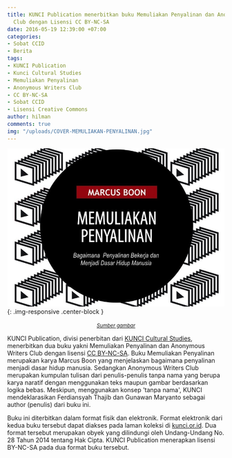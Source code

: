 ```yaml
---
title: KUNCI Publication menerbitkan buku Memuliakan Penyalinan dan Anonymous Writers
  Club dengan Lisensi CC BY-NC-SA
date: 2016-05-19 12:39:00 +07:00
categories:
- Sobat CCID
- Berita
tags:
- KUNCI Publication
- Kunci Cultural Studies
- Memuliakan Penyalinan
- Anonymous Writers Club
- CC BY-NC-SA
- Sobat CCID
- Lisensi Creative Commons
author: hilman
comments: true
img: "/uploads/COVER-MEMULIAKAN-PENYALINAN.jpg"
---
```


![COVER-MEMULIAKAN-PENYALINAN.jpg](/uploads/COVER-MEMULIAKAN-PENYALINAN.jpg){: .img-responsive .center-block }<center><small><i>
<a href="http://kunci.or.id/collections/memuliakan-penyalinan/">Sumber gambar</a></i></small></center>

KUNCI Publication, divisi penerbitan dari [KUNCI Cultural Studies](http://kunci.or.id/), menerbitkan dua buku yakni Memuliakan Penyalinan dan Anonymous Writers Club dengan lisensi [CC BY-NC-SA](https://creativecommons.org/licenses/by-nc-sa/4.0/deed.id). Buku Memuliakan Penyalinan merupakan karya Marcus Boon yang menjelaskan bagaimana penyalinan menjadi dasar hidup manusia. Sedangkan Anonymous Writers Club merupakan kumpulan tulisan dari penulis-penulis tanpa nama yang berupa karya naratif dengan menggunakan teks maupun gambar berdasarkan logika bebas. Meskipun, menggunakan konsep 'tanpa nama', KUNCI mendeklarasikan Ferdiansyah Thajib dan Gunawan Maryanto sebagai author (penulis) dari buku ini.

Buku ini diterbitkan dalam format fisik dan elektronik. Format elektronik dari kedua buku tersebut dapat diakses pada laman koleksi di [kunci.or.id](http://kunci.or.id/kategori/collections/pdf/).  Dua format tersebut merupakan obyek yang dilindungi oleh Undang-Undang No. 28 Tahun 2014 tentang Hak Cipta. KUNCI Publication menerapkan lisensi BY-NC-SA pada dua format buku tersebut.
